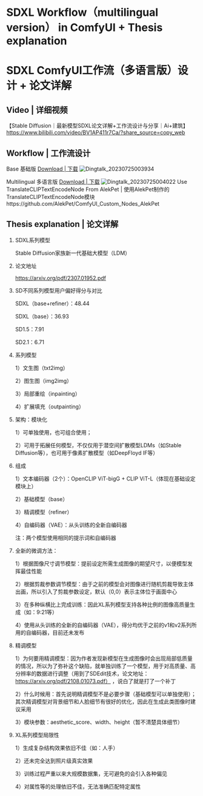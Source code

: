 # SDXL Workflow（multilingual version） in ComfyUI + Thesis explanation   
# SDXL ComfyUI工作流（多语言版）设计 + 论文详解


## Video | 详细视频
【Stable Diffusion｜最新模型SDXL论文详解+工作流设计与分享｜Ai+建筑】 https://www.bilibili.com/video/BV1AP411r7Ca/?share_source=copy_web


## Workflow | 工作流设计
Base 基础版
[Download | 下载](https://github.com/ZHO-ZHO-ZHO/SDXL-Workflow-in-ComfyUI-Thesis-explanation/blob/main/SDXL%E7%B3%BB%E5%88%97%E6%A0%87%E5%87%86%E5%B7%A5%E4%BD%9C%E6%B5%81-%E5%9F%BA%E7%A1%80%E7%89%88%E3%80%90-Zho-%E3%80%91.json)
![Dingtalk_20230725003934](https://github.com/ZHO-ZHO-ZHO/SDXL-Workflow-in-ComfyUI-Thesis-explanation/assets/140084057/2cfabc88-73c5-4b3d-984e-fef86eed47ee)


Multilingual 多语言版
[Download | 下载](https://github.com/ZHO-ZHO-ZHO/SDXL-Workflow-in-ComfyUI-Thesis-explanation/blob/main/SDXL%E7%B3%BB%E5%88%97%E6%A0%87%E5%87%86%E5%B7%A5%E4%BD%9C%E6%B5%81-%E5%A4%9A%E8%AF%AD%E8%A8%80%E7%89%88%E3%80%90-Zho-%E3%80%91.json)
![Dingtalk_20230725004022](https://github.com/ZHO-ZHO-ZHO/SDXL-Workflow-in-ComfyUI-Thesis-explanation/assets/140084057/2256e60b-8691-4884-9220-0947a5536d6d)
Use TranslateCLIPTextEncodeNode From AlekPet | 使用AlekPet制作的TranslateCLIPTextEncodeNode模块https://github.com/AlekPet/ComfyUI_Custom_Nodes_AlekPet



## Thesis explanation | 论文详解
1. SDXL系列模型

     Stable Diffusion家族新一代基础大模型（LDM）

2. 论文地址

     https://arxiv.org/pdf/2307.01952.pdf


3. SD不同系列模型用户偏好得分与对比

     SDXL（base+refiner）：48.44
   
     SDXL（base）：36.93
   
     SD1.5：7.91
   
     SD2.1：6.71
   


4. 系列模型

    1）文生图（txt2img）
   
    2）图生图（img2img）
   
    3）局部重绘（inpainting）
   
    4）扩展填充（outpainting）


5. 架构：模块化

    1）可单独使用，也可组合使用；

    2）可用于拓展任何模型，不仅仅用于潜空间扩散模型LDMs（如Stable Diffusion等），也可用于像素扩散模型（如DeepFloyd IF等）


6. 组成
   
    1）文本编码器（2个）：OpenCLIP ViT-bigG +  CLIP ViT-L（体现在基础设定模块上）

    2）基础模型（base）

    3）精调模型（refiner）

    4）自编码器（VAE）：从头训练的全新自编码器

    注：两个模型使用相同的提示词和自编码器



7. 全新的微调方法：

   1）根据图像尺寸调节模型：提前设定所需生成图像的期望尺寸，以便模型发挥最佳性能

   2）根据剪裁参数调节模型：由于之前的模型会对图像进行随机剪裁导致主体出画，所以引入了剪裁参数设定，默认（0,0）表示主体位于画面中心

   3）在多种纵横比上完成训练：因此XL系列模型支持各种比例的图像高质量生成（如：9:21等）

   4）使用从头训练的全新的自编码器（VAE），得分均优于之前的v1和v2系列所用的自编码器，目前还未发布


8. 精调模型

   1）为何要用精调模型：因为作者发现新模型在生成图像时会出现局部低质量的情况，所以为了弥补这个缺陷，就单独训练了一个模型，用于对高质量、高分辨率的数据进行调整（用到了SDEdit技术，论文地址：https://arxiv.org/pdf/2108.01073.pdf）  ，说白了就是打了一个补丁

   2）什么时候用：首先说明精调模型不是必要步骤（基础模型可以单独使用）；其次精调模型对背景细节和人脸细节有很好的优化，因此在生成此类图像时建议采用

   3）模块参数：aesthetic_score、width、height（暂不清楚具体细节）


9. XL系列模型局限性

   1）生成复杂结构效果依旧不佳（如：人手）

   2）还未完全达到照片级真实效果

   3）训练过程严重以来大规模数据集，无可避免的会引入各种偏见

   4）对属性等的处理依旧不佳，无法准确匹配特定属性
   


